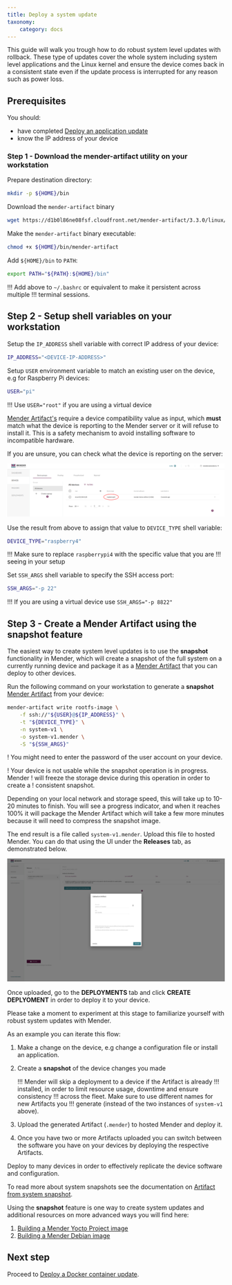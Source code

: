 ```yaml
---
title: Deploy a system update
taxonomy:
    category: docs
---
```


This guide will walk you trough how to do robust system level updates with
rollback. These type of updates cover the whole system including system level
applications and the Linux kernel and ensure the device comes back in a
consistent state even if the update process is interrupted for any reason such
as power loss.

## Prerequisites

You should:

* have completed [Deploy an application update](../02.Deploy-an-application-update/docs.md)
* know the IP address of your device

### Step 1 - Download the mender-artifact utility on your workstation

Prepare destination directory:

```bash
mkdir -p ${HOME}/bin
```

Download the `mender-artifact` binary

<!--AUTOVERSION: "mender-artifact/%/"/mender-artifact -->
```bash
wget https://d1b0l86ne08fsf.cloudfront.net/mender-artifact/3.3.0/linux/mender-artifact -O ${HOME}/bin/mender-artifact
```

Make the `mender-artifact` binary executable:

```bash
chmod +x ${HOME}/bin/mender-artifact
```

Add `${HOME}/bin` to `PATH`:

```bash
export PATH="${PATH}:${HOME}/bin"
```

!!! Add above to `~/.bashrc` or equivalent to make it persistent across multiple
!!! terminal sessions.

## Step 2 - Setup shell variables on your workstation

Setup the `IP_ADDRESS` shell variable with correct IP address of your device:

```bash
IP_ADDRESS="<DEVICE-IP-ADDRESS>"
```

Setup `USER` environment variable to match an existing user on the device, e.g
for Raspberry Pi devices:

```bash
USER="pi"
```

!!! Use `USER="root"` if you are using a virtual device

[Mender Artifact's](../../02.Overview/05.Artifact/docs.md) require
a device compatibility value as input, which **must** match what the device is
reporting to the Mender server or it will refuse to install it. This is a safety
mechanism to avoid installing software to incompatible hardware.

If you are unsure, you can check what the device is reporting on the server:

![connecting a device](Image_0.png)

Use the result from above to assign that value to `DEVICE_TYPE` shell variable:

```bash
DEVICE_TYPE="raspberry4"
```

!!! Make sure to replace `raspberrypi4` with the specific value that you are
!!! seeing in your setup

Set `SSH_ARGS` shell variable to specify the SSH access port:

```bash
SSH_ARGS="-p 22"
```

!!! If you are using a virtual device use `SSH_ARGS="-p 8822"`

## Step 3 - Create a Mender Artifact using the snapshot feature

The easiest way to create system level updates is to use the **snapshot**
functionality in Mender, which will create a snapshot of the full system on a
currently running device and package it as a
[Mender Artifact](../../02.Overview/05.Artifact/docs.md) that you
can deploy to other devices.

Run the following command on your workstation to generate a **snapshot**
[Mender Artifact](../../02.Overview/05.Artifact/docs.md) from your
device:

```bash
mender-artifact write rootfs-image \
    -f ssh://"${USER}@${IP_ADDRESS}" \
    -t "${DEVICE_TYPE}" \
    -n system-v1 \
    -o system-v1.mender \
    -S "${SSH_ARGS}"
```

! You might need to enter the password of the user account on your device.


! Your device is not usable while the snapshot operation is in progress. Mender
! will freeze the storage device during this operation in order to create a
! consistent snapshot.

Depending on your local network and storage speed, this will take up to
10-20 minutes to finish. You will see a progress indicator, and when it
reaches 100% it will package the Mender Artifact which will take a few more
minutes because it will need to compress the snapshot image.

The end result is a file called `system-v1.mender`. Upload this file to
hosted Mender. You can do that using the UI under the **Releases** tab, as
demonstrated below.

![connecting a device](Image_1.png)

Once uploaded, go to the **DEPLOYMENTS** tab and click **CREATE DEPLYOMENT** in
order to deploy it to your device.

Please take a moment to experiment at this stage to familiarize yourself with
robust system updates with Mender.

As an example you can iterate this flow:

1. Make a change on the device, e.g change a configuration file or install an
application.
2. Create a **snapshot** of the device changes you made

    !!! Mender will skip a deployment to a device if the Artifact is already
    !!! installed, in order to limit resource usage, downtime and ensure consistency
    !!! across the fleet. Make sure to use different names for new Artifacts you
    !!! generate (instead of the two instances of `system-v1` above).

3. Upload the generated Artifact (`.mender`) to hosted Mender and deploy it.
4. Once you have two or more Artifacts uploaded you can switch between the
   software you have on your devices by deploying the respective Artifacts.

Deploy to many devices in order to effectively replicate the device software
and configuration.

To read more about system snapshots see the documentation on
[Artifact from system snapshot](../../04.Artifacts/22.Snapshots/docs.md).

Using the **snapshot** feature is one way to create system updates and additional
resources on more advanced ways you will find here:

1. [Building a Mender Yocto Project image](../../04.Artifacts/10.Yocto-project/01.Building/docs.md)
2. [Building a Mender Debian image](../../04.Artifacts/15.Debian-family/01.building-a-mender-debian-image/docs.md)

## Next step

Proceed to [Deploy a Docker container update](../04.Deploy-a-container-update/docs.md).
